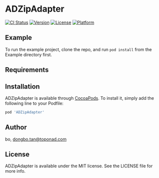 # ADZipAdapter

[![CI Status](https://img.shields.io/travis/bo/ADZipAdapter.svg?style=flat)](https://travis-ci.org/bo/ADZipAdapter)
[![Version](https://img.shields.io/cocoapods/v/ADZipAdapter.svg?style=flat)](https://cocoapods.org/pods/ADZipAdapter)
[![License](https://img.shields.io/cocoapods/l/ADZipAdapter.svg?style=flat)](https://cocoapods.org/pods/ADZipAdapter)
[![Platform](https://img.shields.io/cocoapods/p/ADZipAdapter.svg?style=flat)](https://cocoapods.org/pods/ADZipAdapter)

## Example

To run the example project, clone the repo, and run `pod install` from the Example directory first.

## Requirements

## Installation

ADZipAdapter is available through [CocoaPods](https://cocoapods.org). To install
it, simply add the following line to your Podfile:

```ruby
pod 'ADZipAdapter'
```

## Author

bo, dongbo.tan@toponad.com

## License

ADZipAdapter is available under the MIT license. See the LICENSE file for more info.
